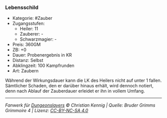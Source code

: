 ### Lebensschild

- Kategorie: #Zauber
- Zugangsstufen:
  - Heiler: 11
  - Zauberer: -
  - Schwarzmagier: -
- Preis: 360GM
- ZB: +0
- Dauer: Probenergebnis in KR
- Distanz: Selbst
- Abklingzeit: 100 Kampfrunden
- Art: Zaubern

Während der Wirkungsdauer kann die LK des Heilers nicht auf unter 1 fallen. Sämtlicher Schaden, den er darüber hinaus erhält, wird dennoch notiert, denn nach Ablauf der Zauberdauer erleidet er ihn in vollem Umfang.

---

_Fanwerk für [Dungeonslayers](https://www.dungeonslayers.net/) © Christian Kennig | Quelle: Bruder Grimms Grimmoire 4 | Lizenz: [CC-BY-NC-SA 4.0](https://creativecommons.org/licenses/by-nc-sa/4.0/deed.de)_
